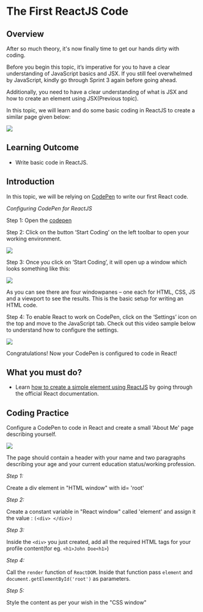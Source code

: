 # The First ReactJS Code

## Overview

After so much theory, it's now finally time to get our hands dirty with coding.

Before you begin this topic, it’s imperative for you to have a clear understanding of JavaScript basics and JSX. If you still feel overwhelmed by JavaScript, kindly go through Sprint 3 again before going ahead. 

Additionally, you need to have a clear understanding of what is JSX and how to create an element using JSX(Previous topic).

In this topic, we will learn and do some basic coding in ReactJS to create a similar page given below:

![](https://github.com/greyatom-school/the-minerva-project/raw/master/FEWD/sprint_4/images/profile.PNG)




## Learning Outcome

-	Write basic code in ReactJS.



## Introduction

In this topic, we will be relying on [CodePen]((https://codepen.io/about)) to write our first React code. 



*Configuring CodePen for ReactJS*

Step 1: Open the [codepen](https://codepen.io)

Step 2: Click on the button ‘Start Coding’ on the left toolbar to open your working environment.

![](https://github.com/greyatom-school/the-minerva-project/raw/master/FEWD/sprint_4/images/codepen_1.png) 

Step 3: Once you click on ‘Start Coding’, it will open up a window which looks something like this:

![](https://github.com/greyatom-school/the-minerva-project/raw/master/FEWD/sprint_4/images/codepen_2.png)
 
As you can see there are four windowpanes – one each for HTML, CSS, JS and a viewport to see the results. This is the basic setup for writing an HTML code.

Step 4: To enable React to work on CodePen, click on the ‘Settings’ icon on the top and move to the JavaScript tab. Check out this video sample below to understand how to configure the settings.

![](https://github.com/greyatom-school/the-minerva-project/raw/master/FEWD/sprint_4/images/codepen_3.png)

Congratulations! Now your CodePen is configured to code in React!

## What you must do?

-	Learn [how to create a simple element using ReactJS](https://reactjs.org/docs/rendering-elements.html) by going through the official React documentation.

## Coding Practice

Configure a CodePen to code in React and create a small 'About Me' page describing yourself. 

![](https://github.com/greyatom-school/the-minerva-project/raw/master/FEWD/sprint_4/images/profile.PNG)

The page should contain a header with your name and two paragraphs describing your age and your current education status/working profession.



*Step 1:*

Create a div element in "HTML window" with id= 'root'

*Step 2:*

Create a constant variable in "React window" called 'element'
and assign it the value : `(<div> </div>)`


*Step 3:*

Inside the `<div>` you just created, add all the required HTML tags for your profile content(for eg. `<h1>John Doe<h1>`)

*Step 4:*

Call the `render` function of `ReactDOM`. Inside that function pass `element` and `document.getElementById('root')` as parameters.

*Step 5:*

Style the content as per your wish in the "CSS window"

